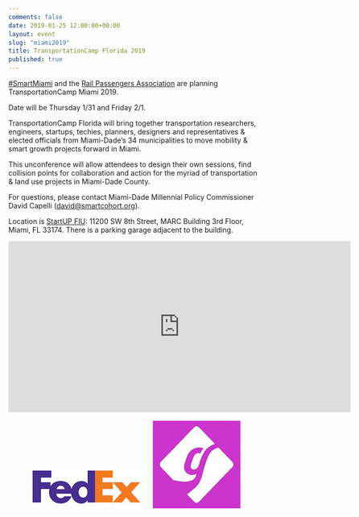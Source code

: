 ```yaml
---
comments: false
date: 2019-01-25 12:00:00+00:00
layout: event
slug: "miami2019"
title: TransportationCamp Florida 2019
published: true
---
```

[#SmartMiami](https://twitter.com/hashtag/SmartMiami) and the [Rail Passengers Association](https://www.railpassengers.org/) are planning TransportationCamp Miami 2019.

Date will be Thursday 1/31 and Friday 2/1.

TransportationCamp Florida will bring together transportation researchers, engineers, startups, techies, planners, designers and representatives & elected officials from Miami-Dade’s 34 municipalities to move mobility & smart growth projects forward in Miami.

This unconference will allow attendees to design their own sessions, find collision points for collaboration and action for the myriad of transportation & land use projects in Miami-Dade County.

For questions, please contact Miami-Dade Millennial Policy Commissioner David Capelli (david@smartcohort.org).

Location is [StartUP FIU](http://startup.fiu.edu/): 11200 SW 8th Street, MARC Building 3rd Floor, Miami, FL 33174. There is a parking garage adjacent to the building.

<iframe src="https://www.google.com/maps/embed?pb=!1m14!1m8!1m3!1d7186.970972813066!2d-80.3776642408106!3d25.754523176511775!3m2!1i1024!2i768!4f13.1!3m3!1m2!1s0x0%3A0x2f554c4a12a2b699!2sStartUP+FIU!5e0!3m2!1sen!2sus!4v1538189595451" width="680" height="340" frameborder="0" style="border:0"></iframe>
<p align="center">
<img src="fedex.jpg" width="225" height="87"> &nbsp;&nbsp;&nbsp; <img src="getaround.jpeg" width="174" height="174">
